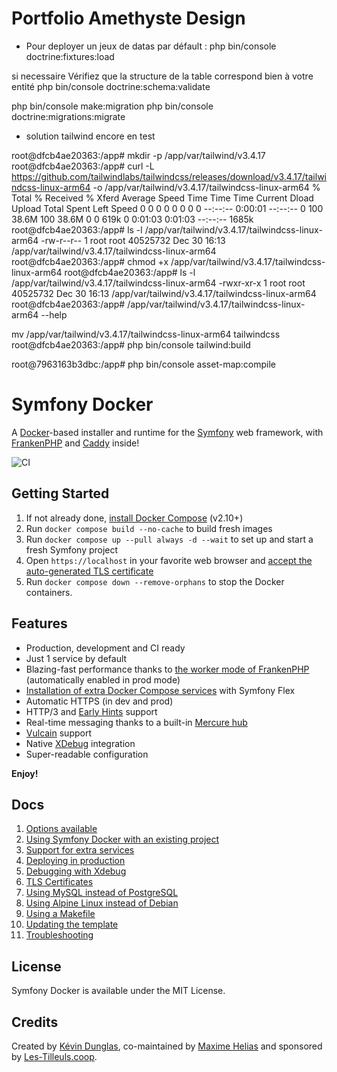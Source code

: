 # Portfolio Amethyste Design

* Pour deployer un jeux de datas par défault :
php bin/console doctrine:fixtures:load

si necessaire
Vérifiez que la structure de la table correspond bien à votre entité
php bin/console doctrine:schema:validate 

php bin/console make:migration
php bin/console doctrine:migrations:migrate

* solution tailwind encore en test

root@dfcb4ae20363:/app# mkdir -p /app/var/tailwind/v3.4.17
root@dfcb4ae20363:/app# curl -L https://github.com/tailwindlabs/tailwindcss/releases/download/v3.4.17/tailwindcss-linux-arm64 -o /app/var/tailwind/v3.4.17/tailwindcss-linux-arm64
  % Total    % Received % Xferd  Average Speed   Time    Time     Time  Current
                                 Dload  Upload   Total   Spent    Left  Speed
  0     0    0     0    0     0      0      0 --:--:--  0:00:01 --:--:--     0
100 38.6M  100 38.6M    0     0   619k      0  0:01:03  0:01:03 --:--:-- 1685k
root@dfcb4ae20363:/app# ls -l /app/var/tailwind/v3.4.17/tailwindcss-linux-arm64
-rw-r--r-- 1 root root 40525732 Dec 30 16:13 /app/var/tailwind/v3.4.17/tailwindcss-linux-arm64
root@dfcb4ae20363:/app# chmod +x /app/var/tailwind/v3.4.17/tailwindcss-linux-arm64
root@dfcb4ae20363:/app# ls -l /app/var/tailwind/v3.4.17/tailwindcss-linux-arm64
-rwxr-xr-x 1 root root 40525732 Dec 30 16:13 /app/var/tailwind/v3.4.17/tailwindcss-linux-arm64
root@dfcb4ae20363:/app# /app/var/tailwind/v3.4.17/tailwindcss-linux-arm64 --help


mv /app/var/tailwind/v3.4.17/tailwindcss-linux-arm64 tailwindcss
root@dfcb4ae20363:/app# php bin/console tailwind:build 

root@7963163b3dbc:/app# php bin/console asset-map:compile


# Symfony Docker

A [Docker](https://www.docker.com/)-based installer and runtime for the [Symfony](https://symfony.com) web framework,
with [FrankenPHP](https://frankenphp.dev) and [Caddy](https://caddyserver.com/) inside!

![CI](https://github.com/dunglas/symfony-docker/workflows/CI/badge.svg)

## Getting Started

1. If not already done, [install Docker Compose](https://docs.docker.com/compose/install/) (v2.10+)
2. Run `docker compose build --no-cache` to build fresh images
3. Run `docker compose up --pull always -d --wait` to set up and start a fresh Symfony project
4. Open `https://localhost` in your favorite web browser and [accept the auto-generated TLS certificate](https://stackoverflow.com/a/15076602/1352334)
5. Run `docker compose down --remove-orphans` to stop the Docker containers.

## Features

* Production, development and CI ready
* Just 1 service by default
* Blazing-fast performance thanks to [the worker mode of FrankenPHP](https://github.com/dunglas/frankenphp/blob/main/docs/worker.md) (automatically enabled in prod mode)
* [Installation of extra Docker Compose services](docs/extra-services.md) with Symfony Flex
* Automatic HTTPS (in dev and prod)
* HTTP/3 and [Early Hints](https://symfony.com/blog/new-in-symfony-6-3-early-hints) support
* Real-time messaging thanks to a built-in [Mercure hub](https://symfony.com/doc/current/mercure.html)
* [Vulcain](https://vulcain.rocks) support
* Native [XDebug](docs/xdebug.md) integration
* Super-readable configuration

**Enjoy!**

## Docs

1. [Options available](docs/options.md)
2. [Using Symfony Docker with an existing project](docs/existing-project.md)
3. [Support for extra services](docs/extra-services.md)
4. [Deploying in production](docs/production.md)
5. [Debugging with Xdebug](docs/xdebug.md)
6. [TLS Certificates](docs/tls.md)
7. [Using MySQL instead of PostgreSQL](docs/mysql.md)
8. [Using Alpine Linux instead of Debian](docs/alpine.md)
9. [Using a Makefile](docs/makefile.md)
10. [Updating the template](docs/updating.md)
11. [Troubleshooting](docs/troubleshooting.md)

## License

Symfony Docker is available under the MIT License.

## Credits

Created by [Kévin Dunglas](https://dunglas.dev), co-maintained by [Maxime Helias](https://twitter.com/maxhelias) and sponsored by [Les-Tilleuls.coop](https://les-tilleuls.coop).
